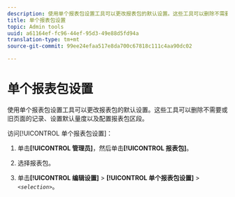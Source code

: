 ```yaml
---
description: 使用单个报表包设置工具可以更改报表包的默认设置。这些工具可以删除不需要或旧页面的记录、设置默认量度以及配置报表包区段。
title: 单个报表包设置
topic: Admin tools
uuid: a61164ef-fc96-44ef-95d3-49e88d5fd94a
translation-type: tm+mt
source-git-commit: 99ee24efaa517e8da700c67818c111c4aa90dc02

---
```



# 单个报表包设置

使用单个报表包设置工具可以更改报表包的默认设置。这些工具可以删除不需要或旧页面的记录、设置默认量度以及配置报表包区段。

访问[!UICONTROL 单个报表包设置]：

1. 单击&#x200B;**[!UICONTROL 管理员]**，然后单击&#x200B;**[!UICONTROL 报表包]**。

1. 选择报表包。
1. 单击&#x200B;**[!UICONTROL 编辑设置]** &gt; **[!UICONTROL 单个报表包设置]** &gt; *`<selection>`*。

